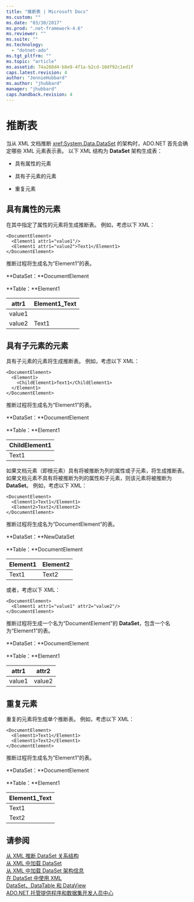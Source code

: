 ```yaml
---
title: "推断表 | Microsoft Docs"
ms.custom: ""
ms.date: "03/30/2017"
ms.prod: ".net-framework-4.6"
ms.reviewer: ""
ms.suite: ""
ms.technology: 
  - "dotnet-ado"
ms.tgt_pltfrm: ""
ms.topic: "article"
ms.assetid: 74a288d4-b8e9-4f1a-b2cd-10df92c1ed1f
caps.latest.revision: 4
author: "JennieHubbard"
ms.author: "jhubbard"
manager: "jhubbard"
caps.handback.revision: 4
---
```

# 推断表
当从 XML 文档推断 <xref:System.Data.DataSet> 的架构时，ADO.NET 首先会确定哪些 XML 元素表示表。  以下 XML 结构为 **DataSet** 架构生成表：  
  
-   具有属性的元素  
  
-   具有子元素的元素  
  
-   重复元素  
  
## 具有属性的元素  
 在其中指定了属性的元素将生成推断表。  例如，考虑以下 XML：  
  
```  
<DocumentElement>  
  <Element1 attr1="value1"/>  
  <Element1 attr1="value2">Text1</Element1>  
</DocumentElement>  
```  
  
 推断过程将生成名为“Element1”的表。  
  
 **DataSet：**DocumentElement  
  
 **Table：**Element1  
  
|attr1|Element1\_Text|  
|-----------|--------------------|  
|value1||  
|value2|Text1|  
  
## 具有子元素的元素  
 具有子元素的元素将生成推断表。  例如，考虑以下 XML：  
  
```  
<DocumentElement>  
  <Element1>  
    <ChildElement1>Text1</ChildElement1>  
  </Element1>  
</DocumentElement>  
```  
  
 推断过程将生成名为“Element1”的表。  
  
 **DataSet：**DocumentElement  
  
 **Table：**Element1  
  
|ChildElement1|  
|-------------------|  
|Text1|  
  
 如果文档元素（即根元素）具有将被推断为列的属性或子元素，将生成推断表。  如果文档元素不具有将被推断为列的属性和子元素，则该元素将被推断为 **DataSet**。  例如，考虑以下 XML：  
  
```  
<DocumentElement>  
  <Element1>Text1</Element1>  
  <Element2>Text2</Element2>  
</DocumentElement>  
```  
  
 推断过程将生成名为“DocumentElement”的表。  
  
 **DataSet：**NewDataSet  
  
 **Table：**DocumentElement  
  
|Element1|Element2|  
|--------------|--------------|  
|Text1|Text2|  
  
 或者，考虑以下 XML：  
  
```  
<DocumentElement>  
  <Element1 attr1="value1" attr2="value2"/>  
</DocumentElement>  
```  
  
 推断过程将生成一个名为“DocumentElement”的 **DataSet**，包含一个名为“Element1”的表。  
  
 **DataSet：**DocumentElement  
  
 **Table：**Element1  
  
|attr1|attr2|  
|-----------|-----------|  
|value1|value2|  
  
## 重复元素  
 重复的元素将生成单个推断表。  例如，考虑以下 XML：  
  
```  
<DocumentElement>  
  <Element1>Text1</Element1>  
  <Element1>Text2</Element1>  
</DocumentElement>  
```  
  
 推断过程将生成名为“Element1”的表。  
  
 **DataSet：**DocumentElement  
  
 **Table：**Element1  
  
|Element1\_Text|  
|--------------------|  
|Text1|  
|Text2|  
  
## 请参阅  
 [从 XML 推断 DataSet 关系结构](../../../../../docs/framework/data/adonet/dataset-datatable-dataview/inferring-dataset-relational-structure-from-xml.md)   
 [从 XML 中加载 DataSet](../../../../../docs/framework/data/adonet/dataset-datatable-dataview/loading-a-dataset-from-xml.md)   
 [从 XML 中加载 DataSet 架构信息](../../../../../docs/framework/data/adonet/dataset-datatable-dataview/loading-dataset-schema-information-from-xml.md)   
 [在 DataSet 中使用 XML](../../../../../docs/framework/data/adonet/dataset-datatable-dataview/using-xml-in-a-dataset.md)   
 [DataSet、DataTable 和 DataView](../../../../../docs/framework/data/adonet/dataset-datatable-dataview/index.md)   
 [ADO.NET 托管提供程序和数据集开发人员中心](http://go.microsoft.com/fwlink/?LinkId=217917)
